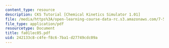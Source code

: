 ```yaml
---
content_type: resource
description: CKS Tutorial [Chemical Kinetics Simulator 1.01]
file: /media/https%3A/open-learning-course-data-rc.s3.amazonaws.com/7-51-graduate-biochemistry-fall-2001/242133c8c4fef8c67ba1d27749cdc09a_fa01lec05.pdf
file_type: application/pdf
resourcetype: Document
title: fa01lec05.pdf
uid: 242133c8-c4fe-f8c6-7ba1-d27749cdc09a
---
```

